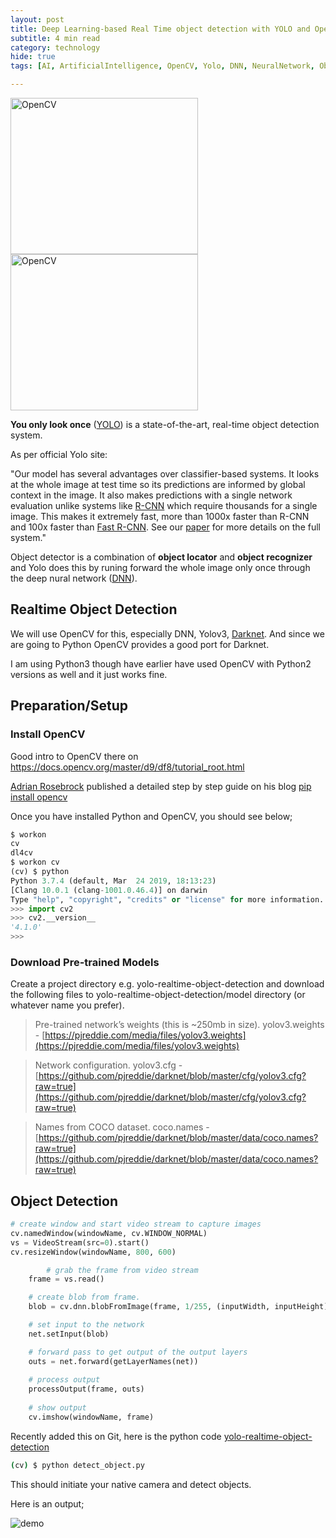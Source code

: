 ```yaml
---
layout: post
title: Deep Learning-based Real Time object detection with YOLO and OpenCV
subtitle: 4 min read
category: technology
hide: true
tags: [AI, ArtificialIntelligence, OpenCV, Yolo, DNN, NeuralNetwork, ObjectDetection, ComputerVision]

---
```


<img src="https://manmohanp.github.io/assets/img/opencv.png" alt="OpenCV" width="300" height="250"/> <img src="https://manmohanp.github.io/assets/img/yolo.png" alt="OpenCV" width="300" height="250"/>

**You only look once** ([YOLO](https://pjreddie.com/darknet/yolo/)) is a state-of-the-art, real-time object detection system.

As per official Yolo site:

"Our model has several advantages over classifier-based systems. It looks at the whole image at test time so its predictions are informed by global context in the image. It also makes predictions with a single network evaluation unlike systems like [R-CNN](https://github.com/rbgirshick/rcnn) which require thousands for a single image. This makes it extremely fast, more than 1000x faster than R-CNN and 100x faster than [Fast R-CNN](https://github.com/rbgirshick/fast-rcnn). See our [paper](https://pjreddie.com/media/files/papers/YOLOv3.pdf) for more details on the full system."

Object detector is a combination of **object locator** and **object recognizer** and Yolo does this by runing forward the whole image only once through the deep nural network ([DNN](https://papers.nips.cc/paper/5207-deep-neural-networks-for-object-detection.pdf)).

## Realtime Object Detection

We will use OpenCV for this, especially DNN, Yolov3, [Darknet](https://pjreddie.com/darknet/). And since we are going to Python OpenCV provides a good port for Darknet.

I am using Python3 though have earlier have used OpenCV with Python2 versions as well and it just works fine.

## Preparation/Setup

### Install OpenCV

Good intro to OpenCV there on https://docs.opencv.org/master/d9/df8/tutorial_root.html

[Adrian Rosebrock](https://www.pyimagesearch.com/author/adrian/) published a detailed step by step guide on his blog [pip install opencv](https://www.pyimagesearch.com/2018/09/19/pip-install-opencv/)

Once you have installed Python and OpenCV, you should see below;

```python
$ workon
cv
dl4cv
$ workon cv
(cv) $ python
Python 3.7.4 (default, Mar  24 2019, 18:13:23) 
[Clang 10.0.1 (clang-1001.0.46.4)] on darwin
Type "help", "copyright", "credits" or "license" for more information.
>>> import cv2
>>> cv2.__version__
'4.1.0'
>>> 
```

### Download Pre-trained Models

Create a project directory e.g. yolo-realtime-object-detection and download the following files to yolo-realtime-object-detection/model directory (or whatever name you prefer).

>  Pre-trained network’s weights (this is ~250mb in size). yolov3.weights - [https://pjreddie.com/media/files/yolov3.weights](https://pjreddie.com/media/files/yolov3.weights)

> Network configuration. yolov3.cfg - [https://github.com/pjreddie/darknet/blob/master/cfg/yolov3.cfg?raw=true](https://github.com/pjreddie/darknet/blob/master/cfg/yolov3.cfg?raw=true)

> Names from COCO dataset. coco.names - [https://github.com/pjreddie/darknet/blob/master/data/coco.names?raw=true](https://github.com/pjreddie/darknet/blob/master/data/coco.names?raw=true)

## Object Detection

```python
# create window and start video stream to capture images
cv.namedWindow(windowName, cv.WINDOW_NORMAL)
vs = VideoStream(src=0).start()
cv.resizeWindow(windowName, 800, 600)
```

```python
		# grab the frame from video stream
    frame = vs.read()

    # create blob from frame.
    blob = cv.dnn.blobFromImage(frame, 1/255, (inputWidth, inputHeight), [0,0,0], 1, crop=False)

    # set input to the network
    net.setInput(blob)

    # forward pass to get output of the output layers
    outs = net.forward(getLayerNames(net))
    
    # process output
    processOutput(frame, outs)
    
    # show output
    cv.imshow(windowName, frame)
```

Recently added this on Git, here is the python code [yolo-realtime-object-detection](https://github.com/manmohanp/machineintelligence/tree/master/yolo-realtime-object-detection)

```bash
(cv) $ python detect_object.py
```

This should initiate your native camera and detect objects.

Here is an output;

![demo](/Users/manamohanpanda/Downloads/ezgif.com-crop.gif)